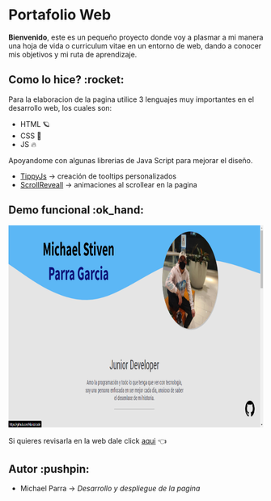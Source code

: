 <h1>Portafolio Web</h1>

<b>Bienvenido</b>, este es un pequeño proyecto donde voy a plasmar a mi manera una hoja de vida o curriculum vitae en un entorno de web, dando a conocer mis objetivos y mi ruta de aprendizaje.

<h2>Como lo hice? :rocket:</h2>

Para la elaboracion de la pagina utilice 3 lenguajes muy importantes en el desarrollo web, los cuales son:

- HTML :ringed_planet:
- CSS :milky_way:
- JS :fire:

Apoyandome con algunas librerias de Java Script para mejorar el diseño.

- <a href="https://atomiks.github.io/tippyjs/">TippyJs</a> -> creación de tooltips personalizados 
- <a href="https://scrollrevealjs.org/">ScrollReveall</a> -> animaciones al scrollear en la pagina

<h2>Demo funcional :ok_hand:</h2>

<img src="img/demo.png" height="400" widht="400"/>

Si quieres revisarla en la web dale click <a href="https://michaelparra.netlify.app/">aqui</a> :point_left:

<h2>Autor :pushpin:</h2>

- Michael Parra -> _Desarrollo y despliegue de la pagina_ 
